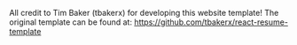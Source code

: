 All credit to Tim Baker (tbakerx) for developing this website template!
The original template can be found at: https://github.com/tbakerx/react-resume-template
